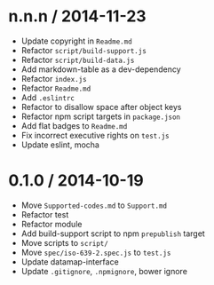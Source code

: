 
n.n.n / 2014-11-23
==================

 * Update copyright in `Readme.md`
 * Refactor `script/build-support.js`
 * Refactor `script/build-data.js`
 * Add markdown-table as a dev-dependency
 * Refactor `index.js`
 * Refactor `Readme.md`
 * Add `.eslintrc`
 * Refactor to disallow space after object keys
 * Refactor npm script targets in `package.json`
 * Add flat badges to `Readme.md`
 * Fix incorrect executive rights on `test.js`
 * Update eslint, mocha

0.1.0 / 2014-10-19
==================

 * Move `Supported-codes.md` to `Support.md`
 * Refactor test
 * Refactor module
 * Add build-support script to npm `prepublish` target
 * Move scripts to `script/`
 * Move `spec/iso-639-2.spec.js` to `test.js`
 * Update datamap-interface
 * Update `.gitignore`, `.npmignore`, bower ignore
